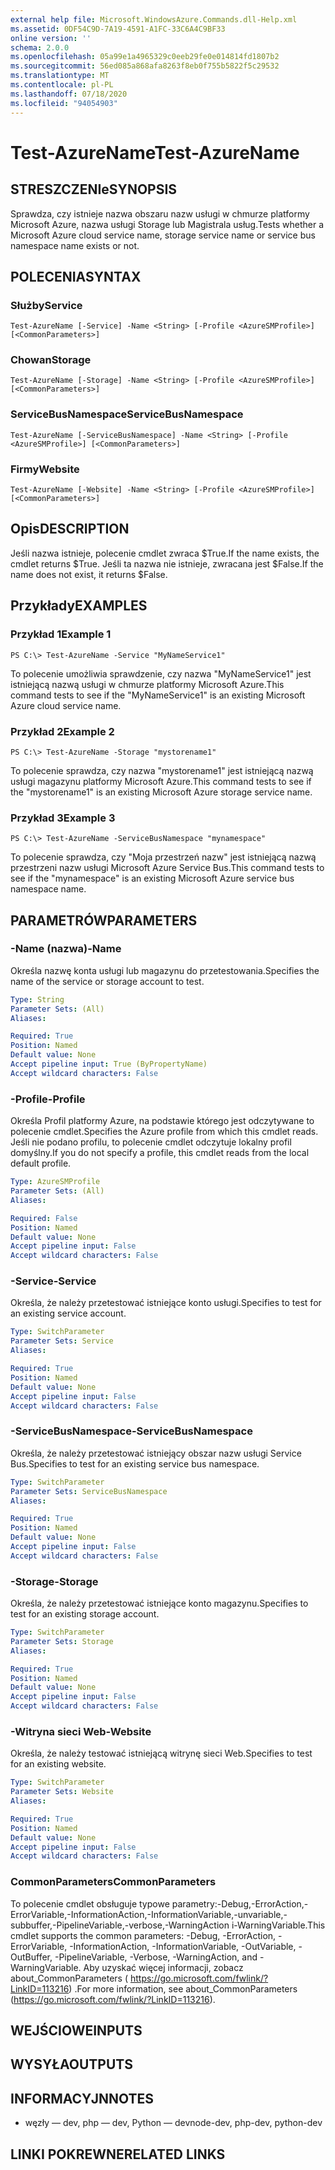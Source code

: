 ```yaml
---
external help file: Microsoft.WindowsAzure.Commands.dll-Help.xml
ms.assetid: 0DF54C9D-7A19-4591-A1FC-33C6A4C9BF33
online version: ''
schema: 2.0.0
ms.openlocfilehash: 05a99e1a4965329c0eeb29fe0e014814fd1807b2
ms.sourcegitcommit: 56ed085a868afa8263f8eb0f755b5822f5c29532
ms.translationtype: MT
ms.contentlocale: pl-PL
ms.lasthandoff: 07/18/2020
ms.locfileid: "94054903"
---
```

# <span data-ttu-id="78132-101">Test-AzureName</span><span class="sxs-lookup"><span data-stu-id="78132-101">Test-AzureName</span></span>

## <span data-ttu-id="78132-102">STRESZCZENIe</span><span class="sxs-lookup"><span data-stu-id="78132-102">SYNOPSIS</span></span>
<span data-ttu-id="78132-103">Sprawdza, czy istnieje nazwa obszaru nazw usługi w chmurze platformy Microsoft Azure, nazwa usługi Storage lub Magistrala usług.</span><span class="sxs-lookup"><span data-stu-id="78132-103">Tests whether a Microsoft Azure cloud service name, storage service name or service bus namespace name exists or not.</span></span>

## <span data-ttu-id="78132-104">POLECENIA</span><span class="sxs-lookup"><span data-stu-id="78132-104">SYNTAX</span></span>

### <span data-ttu-id="78132-105">Służby</span><span class="sxs-lookup"><span data-stu-id="78132-105">Service</span></span>
```
Test-AzureName [-Service] -Name <String> [-Profile <AzureSMProfile>] [<CommonParameters>]
```

### <span data-ttu-id="78132-106">Chowan</span><span class="sxs-lookup"><span data-stu-id="78132-106">Storage</span></span>
```
Test-AzureName [-Storage] -Name <String> [-Profile <AzureSMProfile>] [<CommonParameters>]
```

### <span data-ttu-id="78132-107">ServiceBusNamespace</span><span class="sxs-lookup"><span data-stu-id="78132-107">ServiceBusNamespace</span></span>
```
Test-AzureName [-ServiceBusNamespace] -Name <String> [-Profile <AzureSMProfile>] [<CommonParameters>]
```

### <span data-ttu-id="78132-108">Firmy</span><span class="sxs-lookup"><span data-stu-id="78132-108">Website</span></span>
```
Test-AzureName [-Website] -Name <String> [-Profile <AzureSMProfile>] [<CommonParameters>]
```

## <span data-ttu-id="78132-109">Opis</span><span class="sxs-lookup"><span data-stu-id="78132-109">DESCRIPTION</span></span>
<span data-ttu-id="78132-110">Jeśli nazwa istnieje, polecenie cmdlet zwraca $True.</span><span class="sxs-lookup"><span data-stu-id="78132-110">If the name exists, the cmdlet returns $True.</span></span>
<span data-ttu-id="78132-111">Jeśli ta nazwa nie istnieje, zwracana jest $False.</span><span class="sxs-lookup"><span data-stu-id="78132-111">If the name does not exist, it returns $False.</span></span>

## <span data-ttu-id="78132-112">Przykłady</span><span class="sxs-lookup"><span data-stu-id="78132-112">EXAMPLES</span></span>

### <span data-ttu-id="78132-113">Przykład 1</span><span class="sxs-lookup"><span data-stu-id="78132-113">Example 1</span></span>
```
PS C:\> Test-AzureName -Service "MyNameService1"
```

<span data-ttu-id="78132-114">To polecenie umożliwia sprawdzenie, czy nazwa "MyNameService1" jest istniejącą nazwą usługi w chmurze platformy Microsoft Azure.</span><span class="sxs-lookup"><span data-stu-id="78132-114">This command tests to see if the "MyNameService1" is an existing Microsoft Azure cloud service name.</span></span>

### <span data-ttu-id="78132-115">Przykład 2</span><span class="sxs-lookup"><span data-stu-id="78132-115">Example 2</span></span>
```
PS C:\> Test-AzureName -Storage "mystorename1"
```

<span data-ttu-id="78132-116">To polecenie sprawdza, czy nazwa "mystorename1" jest istniejącą nazwą usługi magazynu platformy Microsoft Azure.</span><span class="sxs-lookup"><span data-stu-id="78132-116">This command tests to see if the "mystorename1" is an existing Microsoft Azure storage service name.</span></span>

### <span data-ttu-id="78132-117">Przykład 3</span><span class="sxs-lookup"><span data-stu-id="78132-117">Example 3</span></span>
```
PS C:\> Test-AzureName -ServiceBusNamespace "mynamespace"
```

<span data-ttu-id="78132-118">To polecenie sprawdza, czy "Moja przestrzeń nazw" jest istniejącą nazwą przestrzeni nazw usługi Microsoft Azure Service Bus.</span><span class="sxs-lookup"><span data-stu-id="78132-118">This command tests to see if the "mynamespace" is an existing Microsoft Azure service bus namespace name.</span></span>

## <span data-ttu-id="78132-119">PARAMETRÓW</span><span class="sxs-lookup"><span data-stu-id="78132-119">PARAMETERS</span></span>

### <span data-ttu-id="78132-120">-Name (nazwa)</span><span class="sxs-lookup"><span data-stu-id="78132-120">-Name</span></span>
<span data-ttu-id="78132-121">Określa nazwę konta usługi lub magazynu do przetestowania.</span><span class="sxs-lookup"><span data-stu-id="78132-121">Specifies the name of the service or storage account to test.</span></span>

```yaml
Type: String
Parameter Sets: (All)
Aliases: 

Required: True
Position: Named
Default value: None
Accept pipeline input: True (ByPropertyName)
Accept wildcard characters: False
```

### <span data-ttu-id="78132-122">-Profile</span><span class="sxs-lookup"><span data-stu-id="78132-122">-Profile</span></span>
<span data-ttu-id="78132-123">Określa Profil platformy Azure, na podstawie którego jest odczytywane to polecenie cmdlet.</span><span class="sxs-lookup"><span data-stu-id="78132-123">Specifies the Azure profile from which this cmdlet reads.</span></span>
<span data-ttu-id="78132-124">Jeśli nie podano profilu, to polecenie cmdlet odczytuje lokalny profil domyślny.</span><span class="sxs-lookup"><span data-stu-id="78132-124">If you do not specify a profile, this cmdlet reads from the local default profile.</span></span>

```yaml
Type: AzureSMProfile
Parameter Sets: (All)
Aliases: 

Required: False
Position: Named
Default value: None
Accept pipeline input: False
Accept wildcard characters: False
```

### <span data-ttu-id="78132-125">-Service</span><span class="sxs-lookup"><span data-stu-id="78132-125">-Service</span></span>
<span data-ttu-id="78132-126">Określa, że należy przetestować istniejące konto usługi.</span><span class="sxs-lookup"><span data-stu-id="78132-126">Specifies to test for an existing service account.</span></span>

```yaml
Type: SwitchParameter
Parameter Sets: Service
Aliases: 

Required: True
Position: Named
Default value: None
Accept pipeline input: False
Accept wildcard characters: False
```

### <span data-ttu-id="78132-127">-ServiceBusNamespace</span><span class="sxs-lookup"><span data-stu-id="78132-127">-ServiceBusNamespace</span></span>
<span data-ttu-id="78132-128">Określa, że należy przetestować istniejący obszar nazw usługi Service Bus.</span><span class="sxs-lookup"><span data-stu-id="78132-128">Specifies to test for an existing service bus namespace.</span></span>

```yaml
Type: SwitchParameter
Parameter Sets: ServiceBusNamespace
Aliases: 

Required: True
Position: Named
Default value: None
Accept pipeline input: False
Accept wildcard characters: False
```

### <span data-ttu-id="78132-129">-Storage</span><span class="sxs-lookup"><span data-stu-id="78132-129">-Storage</span></span>
<span data-ttu-id="78132-130">Określa, że należy przetestować istniejące konto magazynu.</span><span class="sxs-lookup"><span data-stu-id="78132-130">Specifies to test for an existing storage account.</span></span>

```yaml
Type: SwitchParameter
Parameter Sets: Storage
Aliases: 

Required: True
Position: Named
Default value: None
Accept pipeline input: False
Accept wildcard characters: False
```

### <span data-ttu-id="78132-131">-Witryna sieci Web</span><span class="sxs-lookup"><span data-stu-id="78132-131">-Website</span></span>
<span data-ttu-id="78132-132">Określa, że należy testować istniejącą witrynę sieci Web.</span><span class="sxs-lookup"><span data-stu-id="78132-132">Specifies to test for an existing website.</span></span>

```yaml
Type: SwitchParameter
Parameter Sets: Website
Aliases: 

Required: True
Position: Named
Default value: None
Accept pipeline input: False
Accept wildcard characters: False
```

### <span data-ttu-id="78132-133">CommonParameters</span><span class="sxs-lookup"><span data-stu-id="78132-133">CommonParameters</span></span>
<span data-ttu-id="78132-134">To polecenie cmdlet obsługuje typowe parametry:-Debug,-ErrorAction,-ErrorVariable,-InformationAction,-InformationVariable,-unvariable,-subbuffer,-PipelineVariable,-verbose,-WarningAction i-WarningVariable.</span><span class="sxs-lookup"><span data-stu-id="78132-134">This cmdlet supports the common parameters: -Debug, -ErrorAction, -ErrorVariable, -InformationAction, -InformationVariable, -OutVariable, -OutBuffer, -PipelineVariable, -Verbose, -WarningAction, and -WarningVariable.</span></span> <span data-ttu-id="78132-135">Aby uzyskać więcej informacji, zobacz about_CommonParameters ( https://go.microsoft.com/fwlink/?LinkID=113216) .</span><span class="sxs-lookup"><span data-stu-id="78132-135">For more information, see about_CommonParameters (https://go.microsoft.com/fwlink/?LinkID=113216).</span></span>

## <span data-ttu-id="78132-136">WEJŚCIOWE</span><span class="sxs-lookup"><span data-stu-id="78132-136">INPUTS</span></span>

## <span data-ttu-id="78132-137">WYSYŁA</span><span class="sxs-lookup"><span data-stu-id="78132-137">OUTPUTS</span></span>

## <span data-ttu-id="78132-138">INFORMACYJN</span><span class="sxs-lookup"><span data-stu-id="78132-138">NOTES</span></span>
* <span data-ttu-id="78132-139">węzły — dev, php — dev, Python — dev</span><span class="sxs-lookup"><span data-stu-id="78132-139">node-dev, php-dev, python-dev</span></span>

## <span data-ttu-id="78132-140">LINKI POKREWNE</span><span class="sxs-lookup"><span data-stu-id="78132-140">RELATED LINKS</span></span>

